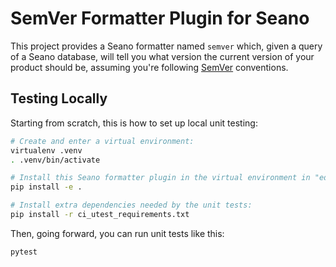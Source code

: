 SemVer Formatter Plugin for Seano
=================================

This project provides a Seano formatter named `semver` which, given a query of a
Seano database, will tell you what version the current version of your product
should be, assuming you're following [SemVer](https://semver.org) conventions.

Testing Locally
---------------

Starting from scratch, this is how to set up local unit testing:

```sh
# Create and enter a virtual environment:
virtualenv .venv
. .venv/bin/activate

# Install this Seano formatter plugin in the virtual environment in "editable mode"
pip install -e .

# Install extra dependencies needed by the unit tests:
pip install -r ci_utest_requirements.txt
```

Then, going forward, you can run unit tests like this:

```sh
pytest
```
